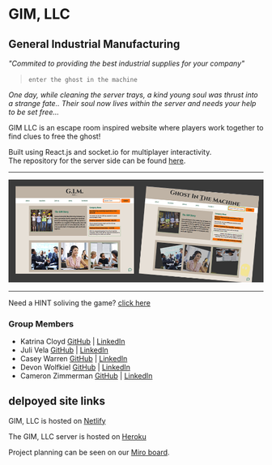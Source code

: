 # GIM, LLC
## General Industrial Manufacturing

_"Commited to providing the best industrial supplies for your company"_


> `enter the ghost in the machine`

_One day, while cleaning the server trays, a kind young soul was thrust into a strange fate.. Their soul now lives within the server and needs your help to be set free..._

GIM LLC is an escape room inspired website where players work together to find clues to free the ghost! 

Built using React.js and socket.io for multiplayer interactivity. 
<br>
The repository for the server side can be found [here](https://github.com/GIM-LLC/GIM-server).

- - - 


![alt text](public/assets/readmeImg.png)

- - - 

Need a HINT soliving the game? [click here](./HINTS.md)

### Group Members
- Katrina Cloyd [GitHub](https://github.com/KatrinaCloyd) | [LinkedIn](https://www.linkedin.com/in/katrinacloyd/)
- Juli Vela [GitHub](https://github.com/juliannevela) | [LinkedIn](https://www.linkedin.com/in/juliannevela/)
- Casey Warren [GitHub](https://github.com/caseywar) | [LinkedIn](https://www.linkedin.com/in/casey-maynah-warren/)
- Devon Wolfkiel [GitHub](https://github.com/devon-wolf) | [LinkedIn](https://www.linkedin.com/in/devon-wolfkiel/)
- Cameron Zimmerman [GitHub](https://github.com/CameronZimmerman) | [LinkedIn](https://www.linkedin.com/in/cameron-zimmerman/)


## delpoyed site links
GIM, LLC is hosted on [Netlify](https://www.escapegim.com/)

The GIM, LLC server is hosted on [Heroku](https://gim-llc-main.herokuapp.com/)


Project planning can be seen on our [Miro board](https://miro.com/app/board/o9J_lA3sn-w=/?utm_source=notification&utm_medium=email&utm_campaign=daily-updates&utm_content=go-to-board).
